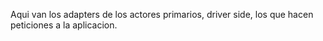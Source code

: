Aqui van los adapters de los actores primarios, driver side, los que hacen peticiones a la aplicacion.